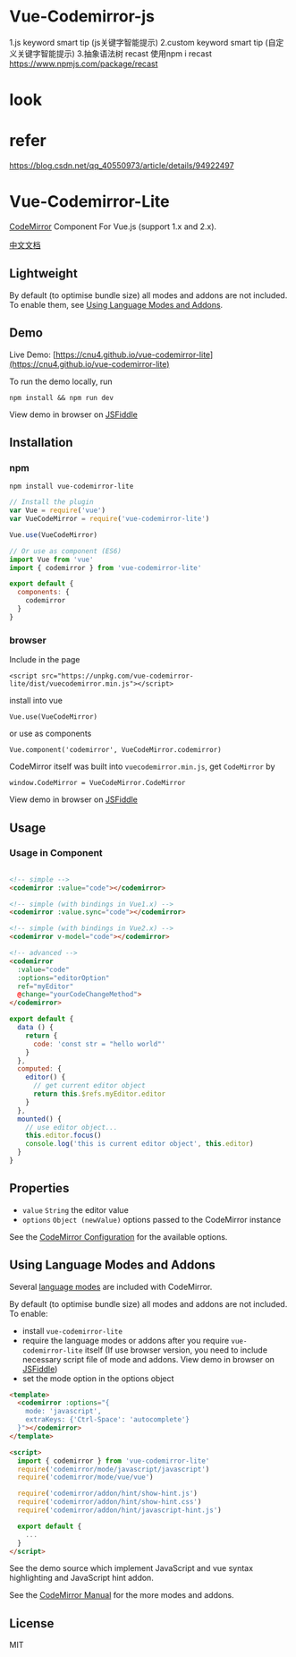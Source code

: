 
# Vue-Codemirror-js
  1.js keyword smart tip (js关键字智能提示)
  2.custom keyword smart tip (自定义关键字智能提示)
  3.抽象语法树 recast 使用npm i recast https://www.npmjs.com/package/recast
  
# look


# refer
https://blog.csdn.net/qq_40550973/article/details/94922497



# Vue-Codemirror-Lite

[CodeMirror](http://codemirror.net/) Component For Vue.js (support 1.x and 2.x).

[中文文档](https://github.com/cnu4/vue-codemirror-lite/blob/master/README_CN.md)

## Lightweight

By default (to optimise bundle size) all modes and addons are not included. To enable them, see [Using Language Modes and Addons](#using-language-modes-and-addons).

## Demo

Live Demo: [https://cnu4.github.io/vue-codemirror-lite](https://cnu4.github.io/vue-codemirror-lite)

To run the demo locally, run

`npm install && npm run dev`

View demo in browser on [JSFiddle](https://jsfiddle.net/cnu4/r33vk618)

## Installation

### npm

`npm install vue-codemirror-lite`

```js
// Install the plugin
var Vue = require('vue')
var VueCodeMirror = require('vue-codemirror-lite')

Vue.use(VueCodeMirror)

// Or use as component (ES6)
import Vue from 'vue'
import { codemirror } from 'vue-codemirror-lite'

export default {
  components: {
    codemirror
  }
}
```

### browser

Include in the page

`<script src="https://unpkg.com/vue-codemirror-lite/dist/vuecodemirror.min.js"></script>`

install into vue

`Vue.use(VueCodeMirror)`

or use as components

`Vue.component('codemirror', VueCodeMirror.codemirror)`

CodeMirror itself was built into `vuecodemirror.min.js`, get `CodeMirror` by

`window.CodeMirror = VueCodeMirror.CodeMirror`

View demo in browser on [JSFiddle](https://jsfiddle.net/cnu4/r33vk618)

## Usage

### Usage in Component

```html

<!-- simple -->
<codemirror :value="code"></codemirror>

<!-- simple (with bindings in Vue1.x) -->
<codemirror :value.sync="code"></codemirror>

<!-- simple (with bindings in Vue2.x) -->
<codemirror v-model="code"></codemirror>

<!-- advanced -->
<codemirror
  :value="code"
  :options="editorOption"
  ref="myEditor"
  @change="yourCodeChangeMethod">
</codemirror>
```

```js
export default {
  data () {
    return {
      code: 'const str = "hello world"'
    }
  },
  computed: {
    editor() {
      // get current editor object
      return this.$refs.myEditor.editor
    }
  },
  mounted() {
    // use editor object...
    this.editor.focus()
    console.log('this is current editor object', this.editor)
  }
}
```

## Properties

 - `value` `String` the editor value
 - `options` `Object (newValue)` options passed to the CodeMirror instance

See the [CodeMirror Configuration](http://codemirror.net/doc/manual.html#config) for the available options.

## Using Language Modes and Addons

Several [language modes](https://codemirror.net/mode/) are included with CodeMirror.

By default (to optimise bundle size) all modes and addons are not included. To enable:

 - install `vue-codemirror-lite` 
 - require the language modes or addons after you require `vue-codemirror-lite` itself (If use browser version, you need to include necessary script file of mode and addons. View demo in browser on [JSFiddle](https://jsfiddle.net/cnu4/r33vk618))
 - set the mode option in the options object

```html
<template>
  <codemirror :options="{
    mode: 'javascript',
    extraKeys: {'Ctrl-Space': 'autocomplete'}
  }"></codemirror>
</template>

<script>
  import { codemirror } from 'vue-codemirror-lite'
  require('codemirror/mode/javascript/javascript')
  require('codemirror/mode/vue/vue')

  require('codemirror/addon/hint/show-hint.js')
  require('codemirror/addon/hint/show-hint.css')
  require('codemirror/addon/hint/javascript-hint.js')

  export default {
    ...
  }
</script>
```

See the demo source which implement JavaScript and vue syntax highlighting and JavaScript hint addon.

See the [CodeMirror Manual](http://codemirror.net/doc/manual.html) for the more modes and addons.


## License
MIT

